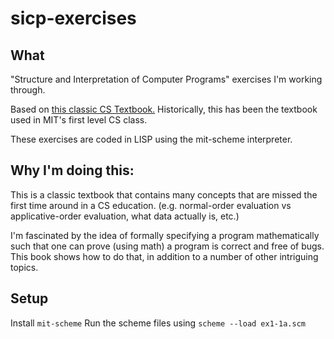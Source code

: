 # sicp-exercises
## What
"Structure and Interpretation of Computer Programs" exercises I'm working through. 

Based on [this classic CS Textbook.](https://web.mit.edu/alexmv/6.037/sicp.pdf) Historically, this has been the textbook used in MIT's first level CS class. 

These exercises are coded in LISP using the mit-scheme interpreter. 

## Why I'm doing this: 

This is a classic textbook that contains many concepts that are missed the first time around in a CS education. (e.g. normal-order evaluation vs applicative-order evaluation, what data actually is, etc.)

I'm fascinated by the idea of formally specifying a program mathematically such that one can prove (using math) a program is correct and free of bugs. This book shows how to do that, in addition to a number of other intriguing topics.

## Setup
Install `mit-scheme`
Run the scheme files using `scheme --load ex1-1a.scm`

